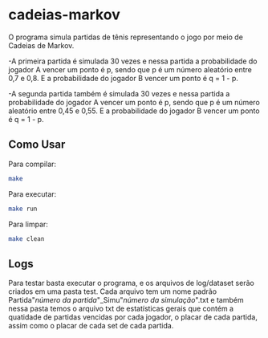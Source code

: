 # cadeias-markov

O programa simula partidas de tênis representando o jogo por meio de Cadeias de Markov. 

  -A primeira partida é simulada 30 vezes e nessa partida a probabilidade do jogador A vencer um ponto é p, sendo que p é um número aleatório entre 0,7 e 0,8. E a probabilidade do   jogador B vencer um ponto é q = 1 - p.
  
  -A segunda partida também é simulada 30 vezes e nessa partida a probabilidade do jogador A vencer um ponto é p, sendo que p é um número aleatório entre 0,45 e 0,55. E a probabilidade do jogador B vencer um ponto é q = 1 - p.
  
## Como Usar

Para compilar: 
```bash
make
```
Para executar: 
```bash
make run
```
Para limpar: 
```bash
make clean
```
## Logs
Para testar basta executar o programa, e os arquivos de log/dataset serão criados em uma pasta test. Cada arquivo tem um nome padrão Partida"_número da partida_"_Simu"_número da simulação_".txt e também nessa pasta temos o arquivo txt de estatísticas gerais que contém a quatidade de partidas vencidas por cada jogador, o placar de cada partida, assim como o placar de cada set de cada partida.
